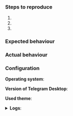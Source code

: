 <!--
Thanks for reporting issues of Telegram Desktop!

To make it easier for us to help you please enter detailed information below.
--> 
### Steps to reproduce
1. 
2. 
3. 

### Expected behaviour
<!-- Tell us what should happen -->

### Actual behaviour
<!-- Tell us what happens instead -->

### Configuration
**Operating system**:

**Version of Telegram Desktop**:

**Used theme**:

<details><summary><b>Logs</b>:</summary>
Insert log.txt here (if necessary)
</details>
